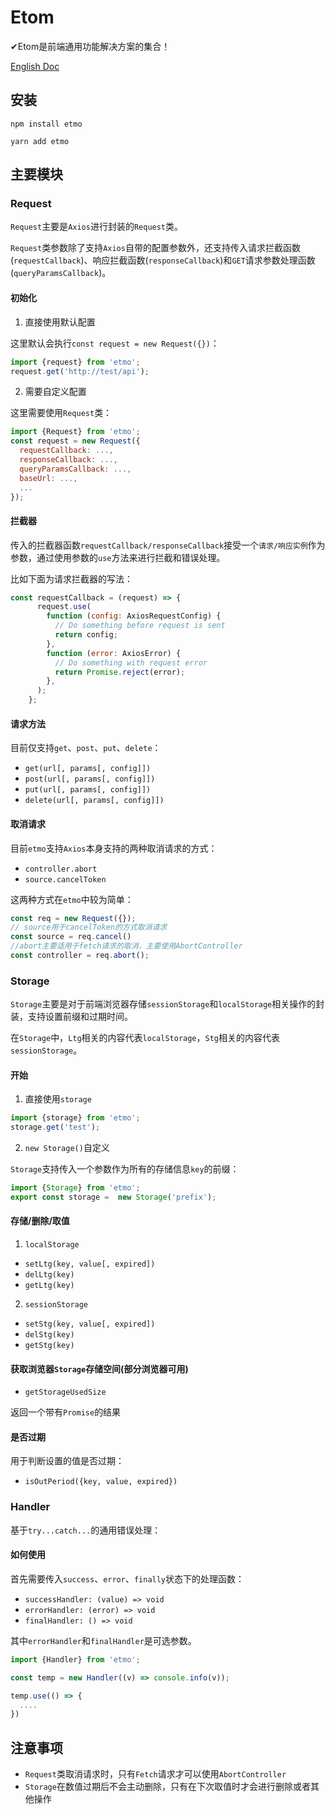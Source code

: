 # Etom

✔Etom是前端通用功能解决方案的集合！

[English Doc](./README.md)

## 安装

```shell
npm install etmo

yarn add etmo
```

## 主要模块

### Request

`Request`主要是`Axios`进行封装的`Request`类。

`Request`类参数除了支持`Axios`自带的配置参数外，还支持传入请求拦截函数(`requestCallback`)、响应拦截函数(`responseCallback`)和`GET`请求参数处理函数(`queryParamsCallback`)。

#### 初始化

1. 直接使用默认配置

这里默认会执行`const request = new Request({})`：

```js
import {request} from 'etmo';
request.get('http://test/api');
```

2. 需要自定义配置

这里需要使用`Request`类：

```js
import {Request} from 'etmo';
const request = new Request({
  requestCallback: ...,
  responseCallback: ...,
  queryParamsCallback: ...,
  baseUrl: ...,
  ...
});
```

#### 拦截器

传入的拦截器函数`requestCallback/responseCallback`接受一个`请求/响应实例`作为参数，通过使用参数的`use`方法来进行拦截和错误处理。

比如下面为请求拦截器的写法：

```js
const requestCallback = (request) => {
      request.use(
        function (config: AxiosRequestConfig) {
          // Do something before request is sent
          return config;
        },
        function (error: AxiosError) {
          // Do something with request error
          return Promise.reject(error);
        },
      );
    };
```


#### 请求方法

目前仅支持`get`、`post`、`put`、`delete`：

- `get(url[, params[, config]])`
- `post(url[, params[, config]])`
- `put(url[, params[, config]])`
- `delete(url[, params[, config]])`

#### 取消请求

目前`etmo`支持`Axios`本身支持的两种取消请求的方式：

- `controller.abort`
- `source.cancelToken`

这两种方式在`etmo`中较为简单：

```js
const req = new Request({});
// source用于cancelToken的方式取消请求
const source = req.cancel()
//abort主要适用于fetch请求的取消，主要使用AbortController
const controller = req.abort();
```

### Storage

`Storage`主要是对于前端浏览器存储`sessionStorage`和`localStorage`相关操作的封装，支持设置前缀和过期时间。

在`Storage`中，`Ltg`相关的内容代表`localStorage`，`Stg`相关的内容代表`sessionStorage`。

#### 开始

1. 直接使用`storage`

```js
import {storage} from 'etmo';
storage.get('test'); 
```

2. `new Storage()`自定义

`Storage`支持传入一个参数作为所有的存储信息`key`的前缀：

```js
import {Storage} from 'etmo';
export const storage =  new Storage('prefix');
```

#### 存储/删除/取值

1. `localStorage`

- `setLtg(key, value[, expired])`
- `delLtg(key)`
- `getLtg(key)`


2. `sessionStorage`

- `setStg(key, value[, expired])`
- `delStg(key)`
- `getStg(key)`

#### 获取浏览器`Storage`存储空间(部分浏览器可用)

- `getStorageUsedSize`

返回一个带有`Promise`的结果

#### 是否过期

用于判断设置的值是否过期：

- `isOutPeriod({key, value, expired})`

### Handler

基于`try...catch...`的通用错误处理：

#### 如何使用

首先需要传入`success`、`error`、`finally`状态下的处理函数：

- `successHandler: (value) => void`
- `errorHandler: (error) => void`
- `finalHandler: () => void`

其中`errorHandler`和`finalHandler`是可选参数。

```js
import {Handler} from 'etmo';

const temp = new Handler((v) => console.info(v));

temp.use(() => {
  ....
})

```

## 注意事项

- `Request`类取消请求时，只有`Fetch`请求才可以使用`AbortController`
- `Storage`在数值过期后不会主动删除，只有在下次取值时才会进行删除或者其他操作